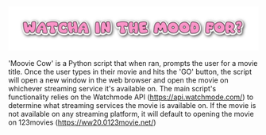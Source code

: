 ![Alt text](https://github.com/elizabeth-alcid/moovie_cow/blob/main/Watcha-in-the-mood-for-9-27-2025.png)

'Moovie Cow' is a Python script that when ran, prompts the user for a movie title. Once the user types in their movie and hits the 'GO' button, the script will open a new window 
in the web browser and open the movie on whichever streaming service it's available on. The main script's functionality relies on the Watchmode API (https://api.watchmode.com/)
to determine what streaming services the movie is available on. If the movie is not available on any streaming platform, it will default to opening the movie on 123movies
(https://ww20.0123movie.net/)
